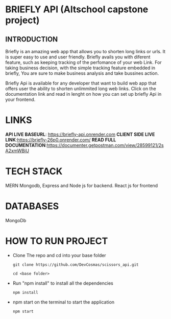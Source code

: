 # BRIEFLY API (Altschool capstone project)

## INTRODUCTION

Briefly is an amazing web app that allows you to shorten long links or urls. It is super easy to use and user friendly. Briefly avails you with diferent feature, such as keeping tracking of the perfomance of your web Link.
For taking business decision, with the simple tracking feature embedded in briefly, You are sure to make business analysis and take bussines action.

Briefly Api is available for any developer that want to build web app that offers user the ability to shorten unlimmited long web links.
Click on the documentstion link and read in lenght on how you can set up briefly Api in your frontend.

# LINKS

**API LIVE BASEURL**: https://briefly-api.onrender.com
**CLIENT SIDE LIVE LINK**:https://briefly-26p0.onrender.com/
**READ FULL DOCUMENTATION**:https://documenter.getpostman.com/view/28599121/2sA2xmWBiU

# TECH STACK

MERN
Mongodb, Express and Node js for backend.
React js for frontend

# DATABASES

MongoDb

# HOW TO RUN PROJECT

- Clone The repo and cd into your base folder

  `git clone https://github.com/DevCosmas/scissors_api.git`

  `cd <base folder>`

- Run "npm install" to install all the dependencies

  `npm install`

- npm start on the terminal to start the application

  `npm start`
